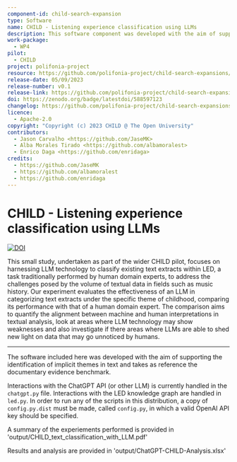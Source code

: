 ```yaml
---
component-id: child-search-expansion
type: Software
name: CHILD - Listening experience classification using LLMs
description: This software component was developed with the aim of supporting the identification of implicit themes in text and takes as reference the documentary evidence benchmark
work-package: 
  - WP4
pilot:
  - CHILD
project: polifonia-project
resource: https://github.com/polifonia-project/child-search-expansions/
release-date: 05/09/2023
release-number: v0.1
release-link: https://github.com/polifonia-project/child-search-expansions/releases/tag/v0.1
doi: https://zenodo.org/badge/latestdoi/588597123
changelog: https://github.com/polifonia-project/child-search-expansions/releases/tag/v0.1
licence:
  - Apache-2.0
copyright: "Copyright (c) 2023 CHILD @ The Open University"
contributors:
  - Jason Carvalho <https://github.com/JaseMK>
  - Alba Morales Tirado <https://github.com/albamoralest>
  - Enrico Daga <https://github.com/enridaga>
credits:
  - https://github.com/JaseMK
  - https://github.com/albamoralest
  - https://github.com/enridaga
---
```


# CHILD - Listening experience classification using LLMs

[![DOI](https://zenodo.org/badge/DOI/10.5281/zenodo.8322490.svg)](https://doi.org/10.5281/zenodo.8322490)

This small study, undertaken as part of the wider CHILD pilot, focuses on harnessing LLM technology
to classify existing text extracts within LED, a task traditionally performed by human domain experts,
to address the challenges posed by the volume of textual data in fields such as music history.
Our experiment evaluates the effectiveness of an LLM in categorizing text extracts under the specific
theme of childhood, comparing its performance with that of a human domain expert. The comparison
aims to quantify the alignment between machine and human interpretations in textual analysis, look
at areas where LLM technology may show weaknesses and also investigate if there areas where LLMs
are able to shed new light on data that may go unnoticed by humans.

---

The software included here was developed with the aim of supporting the identification of 
implicit themes in text and takes as reference the documentary evidence benchmark.

Interactions with the ChatGPT API (or other LLM) is currently handled in 
the `chatgpt.py` file. Interactions with the LED knowledge graph are handled in `led.py`. In 
order to run any of the scripts in this distribution, a copy of `config.py.dist` must be 
made, called `config.py`, in which a valid OpenAI API key should be specified.

A summary of the experiements performed is provided in 'output/CHILD_text_classification_with_LLM.pdf'

Results and analysis are provided in 'output/ChatGPT-CHILD-Analysis.xlsx'

